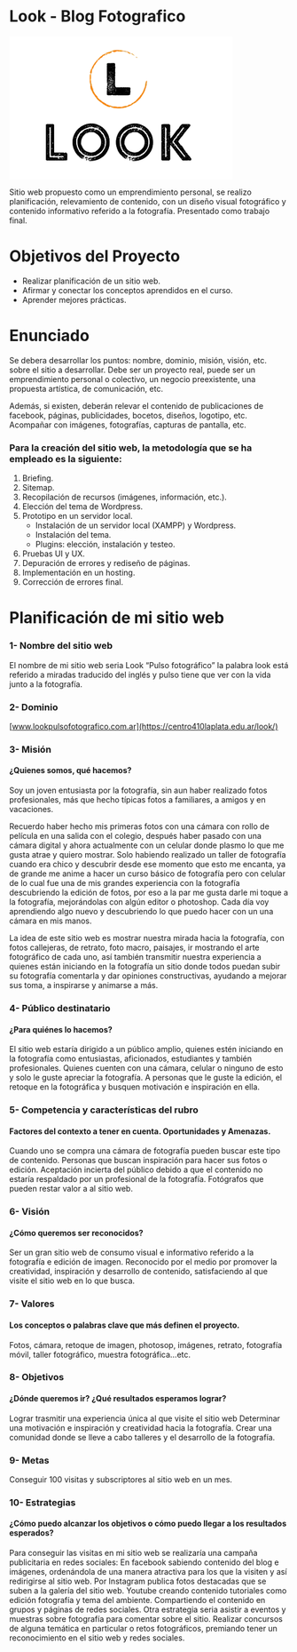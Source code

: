 # Look - Blog Fotografico
<img align="center" src="https://github.com/IngAlarcon/Look-Blog-Fotografico/blob/main/img/logo%20transparente%20png.png"/>

Sitio web propuesto como un emprendimiento personal, se realizo planificación, relevamiento de contenido, con un diseño visual fotográfico y contenido informativo referido a la fotografía.
Presentado como trabajo final.

# Objetivos del Proyecto
- Realizar planificación de un sitio web.
- Afirmar y conectar los conceptos aprendidos en el curso.
- Aprender mejores prácticas.

# Enunciado

Se debera desarrollar los puntos: nombre, dominio, misión, visión, etc. sobre el sitio a desarrollar.
Debe ser un proyecto real, puede ser un emprendimiento personal o colectivo, un negocio preexistente, una propuesta artística, de comunicación, etc.

Además, si existen, deberán relevar el contenido de publicaciones de facebook, páginas, publicidades, bocetos, diseños, logotipo, etc.
Acompañar con imágenes, fotografías, capturas de pantalla, etc.

### Para la creación del sitio web, la metodología que se ha empleado es la siguiente:
  1. Briefing.
  2. Sitemap.
  4. Recopilación de recursos (imágenes, información, etc.).
  6. Elección del tema de Wordpress.
  7. Prototipo en un servidor local.
      - Instalación de un servidor local (XAMPP) y Wordpress.
      - Instalación del tema.
      - Plugins: elección, instalación y testeo.
  8. Pruebas UI y UX.
  9. Depuración de errores y rediseño de páginas.
  10. Implementación en un hosting.
  11. Corrección de errores final.

# Planificación de mi sitio web


### 1- Nombre del sitio web

El nombre de mi sitio web seria Look “Pulso fotográfico” la palabra look está referido a miradas  traducido del inglés y pulso tiene que ver  con la vida junto a la fotografía.

### 2- Dominio

[www.lookpulsofotografico.com.ar](https://centro410laplata.edu.ar/look/)

### 3- Misión

#### ¿Quienes somos, qué hacemos?

Soy un joven entusiasta por la fotografía, sin aun haber realizado fotos profesionales, más que hecho típicas fotos a familiares, a amigos y en vacaciones. 

Recuerdo haber hecho mis primeras fotos con una cámara con rollo de película en una salida con el colegio, después haber pasado con una cámara digital y ahora actualmente con un celular donde plasmo lo que me gusta atrae y quiero mostrar.
Solo habiendo realizado un taller de fotografía cuando era chico  y descubrir desde ese momento  que esto me encanta, ya de grande me anime a hacer un curso básico de fotografía pero con celular  de lo cual fue una de mis grandes experiencia con la fotografía descubriendo la edición de fotos, por eso a la par me gusta darle mi toque a la fotografía, mejorándolas  con algún editor o photoshop. 
Cada día voy aprendiendo algo nuevo y descubriendo lo que puedo hacer con un una cámara en mis manos.

La idea de este sitio web es mostrar nuestra mirada hacia la fotografía, con fotos callejeras, de retrato, foto macro, paisajes, ir mostrando el arte fotográfico de cada uno, así también transmitir nuestra experiencia a quienes están iniciando en la fotografía un sitio donde todos puedan subir su fotografía comentarla y  dar opiniones constructivas, ayudando a mejorar sus toma, a inspirarse y animarse a más. 


### 4- Público destinatario

#### ¿Para quiénes lo hacemos?

El sitio web estaría dirigido a un público amplio, quienes estén iniciando en la fotografía como entusiastas, aficionados, estudiantes y también profesionales.
Quienes cuenten con una cámara, celular o ninguno de esto y solo le guste apreciar la fotografía.
A personas que le guste la edición, el retoque en la fotográfica y busquen motivación e inspiración  en ella.

### 5- Competencia y características del rubro

 #### Factores del contexto a tener en cuenta. Oportunidades y Amenazas.

Cuando uno se compra una cámara de fotografía pueden buscar este tipo de contenido.
Personas que buscan inspiración para hacer sus fotos o edición.
Aceptación incierta del público debido a que el contenido no estaría respaldado por un profesional de la fotografía.
Fotógrafos que pueden restar valor a al sitio web.

### 6- Visión

#### ¿Cómo queremos ser reconocidos?

Ser un gran sitio web de consumo visual e informativo referido  a la fotografía e edición de imagen.  Reconocido por el medio por  promover la creatividad,  inspiración y desarrollo de contenido, satisfaciendo al que visite el sitio web en lo que busca.


### 7- Valores

#### Los conceptos o palabras clave que más definen el proyecto.

Fotos, cámara, retoque de imagen, photosop, imágenes, retrato, fotografía móvil, taller fotográfico, muestra fotográfica…etc. 

### 8- Objetivos

#### ¿Dónde queremos ir? ¿Qué resultados esperamos lograr?

Lograr trasmitir una experiencia única al que visite el sitio web
Determinar una motivación  e inspiración  y creatividad hacia la fotografía.
Crear una comunidad donde se lleve a cabo talleres y el desarrollo de la fotografía. 

### 9- Metas

Conseguir  100 visitas y subscriptores al sitio web en un mes.

### 10- Estrategias

#### ¿Cómo puedo alcanzar los objetivos o cómo puedo llegar a los resultados esperados?

Para conseguir las visitas en mi sitio web se realizaría una campaña publicitaria en redes sociales:
En facebook sabiendo contenido del blog e imágenes, ordenándola de una manera atractiva para los que la visiten y así redirigirse al sitio web.
Por Instagram publica fotos destacadas que se suben a la galería del sitio web.
Youtube creando contenido tutoriales como edición fotografía y tema del ambiente.
Compartiendo el contenido en grupos y páginas  de redes sociales.
Otra estrategia seria asistir a eventos y  muestras sobre fotografía para comentar sobre el sitio.
Realizar concursos de alguna temática en particular o retos fotográficos, premiando  tener  un reconocimiento en el sitio web y redes sociales.  








